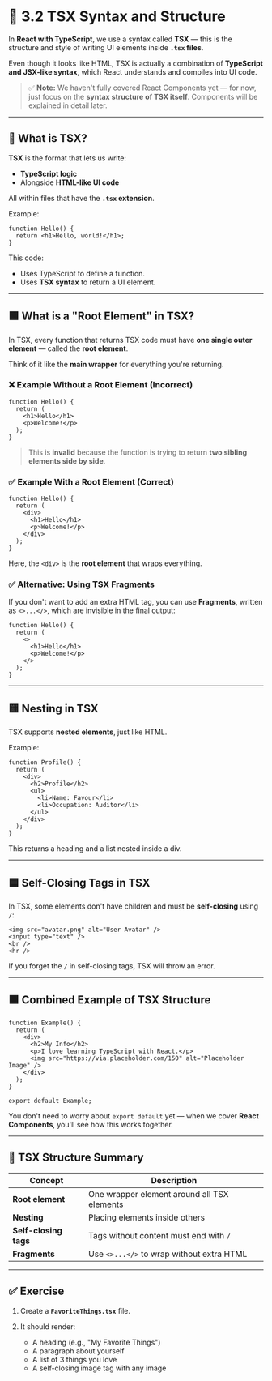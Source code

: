 
# 🔹 3.2 TSX Syntax and Structure

In **React with TypeScript**, we use a syntax called **TSX** — this is the structure and style of writing UI elements inside **`.tsx` files**.

Even though it looks like HTML, TSX is actually a combination of **TypeScript and JSX-like syntax**, which React understands and compiles into UI code.

> ✅ **Note:** We haven't fully covered React Components yet — for now, just focus on the **syntax structure of TSX itself**. Components will be explained in detail later.

---

## 🧱 What is TSX?

**TSX** is the format that lets us write:

* **TypeScript logic**
* Alongside **HTML-like UI code**

All within files that have the **`.tsx` extension**.

Example:

```tsx
function Hello() {
  return <h1>Hello, world!</h1>;
}
```

This code:

* Uses TypeScript to define a function.
* Uses **TSX syntax** to return a UI element.

---

## 🟩 What is a "Root Element" in TSX?

In TSX, every function that returns TSX code must have **one single outer element** — called the **root element**.

Think of it like the **main wrapper** for everything you're returning.

### ❌ Example Without a Root Element (Incorrect)

```tsx
function Hello() {
  return (
    <h1>Hello</h1>
    <p>Welcome!</p>
  );
}
```

> This is **invalid** because the function is trying to return **two sibling elements side by side**.

### ✅ Example With a Root Element (Correct)

```tsx
function Hello() {
  return (
    <div>
      <h1>Hello</h1>
      <p>Welcome!</p>
    </div>
  );
}
```

Here, the `<div>` is the **root element** that wraps everything.

### ✅ Alternative: Using TSX Fragments

If you don't want to add an extra HTML tag, you can use **Fragments**, written as `<>...</>`, which are invisible in the final output:

```tsx
function Hello() {
  return (
    <>
      <h1>Hello</h1>
      <p>Welcome!</p>
    </>
  );
}
```

---

## 🟨 Nesting in TSX

TSX supports **nested elements**, just like HTML.

Example:

```tsx
function Profile() {
  return (
    <div>
      <h2>Profile</h2>
      <ul>
        <li>Name: Favour</li>
        <li>Occupation: Auditor</li>
      </ul>
    </div>
  );
}
```

This returns a heading and a list nested inside a div.

---

## 🟦 Self-Closing Tags in TSX

In TSX, some elements don't have children and must be **self-closing** using `/`:

```tsx
<img src="avatar.png" alt="User Avatar" />
<input type="text" />
<br />
<hr />
```

If you forget the `/` in self-closing tags, TSX will throw an error.

---

## 🟧 Combined Example of TSX Structure

```tsx
function Example() {
  return (
    <div>
      <h2>My Info</h2>
      <p>I love learning TypeScript with React.</p>
      <img src="https://via.placeholder.com/150" alt="Placeholder Image" />
    </div>
  );
}

export default Example;
```

You don't need to worry about `export default` yet — when we cover **React Components**, you'll see how this works together.

---

## 🧠 TSX Structure Summary

| Concept               | Description                                 |
| --------------------- | ------------------------------------------- |
| **Root element**      | One wrapper element around all TSX elements |
| **Nesting**           | Placing elements inside others              |
| **Self-closing tags** | Tags without content must end with `/`      |
| **Fragments**         | Use `<>...</>` to wrap without extra HTML   |

---

## ✅ Exercise

1. Create a **`FavoriteThings.tsx`** file.
2. It should render:

   * A heading (e.g., "My Favorite Things")
   * A paragraph about yourself
   * A list of 3 things you love
   * A self-closing image tag with any image

